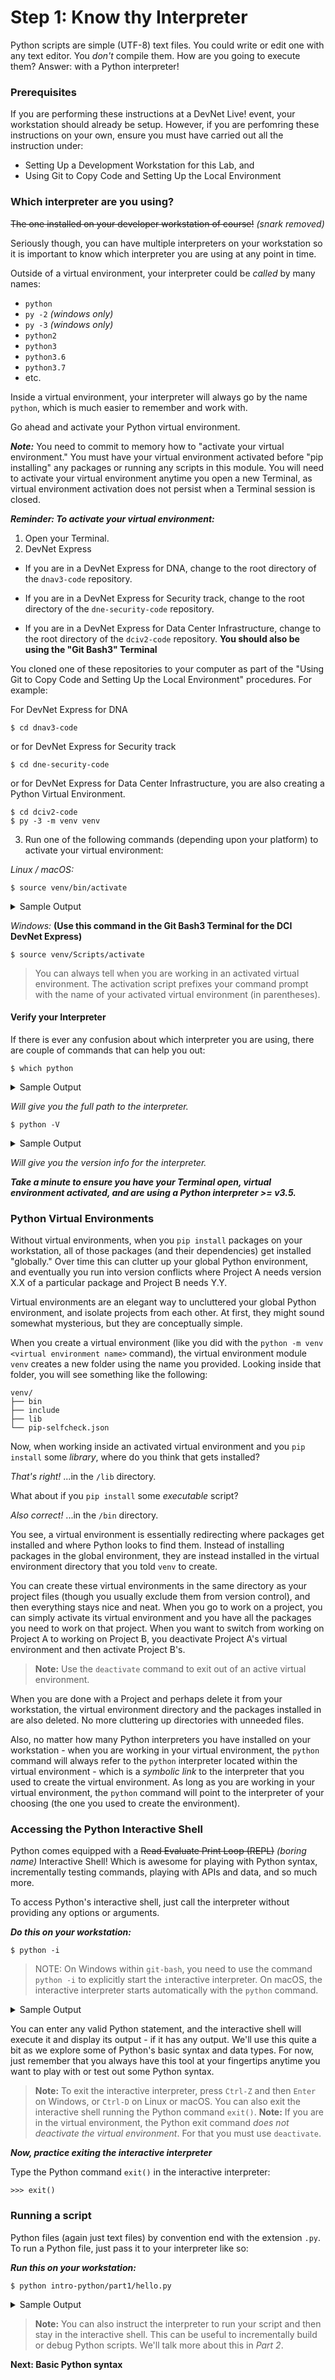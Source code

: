 # Step 1: Know thy Interpreter

Python scripts are simple (UTF-8) text files.  You could write or edit one with any text editor.  You _don't_ compile them.  How are you going to execute them?  Answer: with a Python interpreter!

### Prerequisites
If you are performing these instructions at a DevNet Live! event, your workstation should already be setup. However, if you are perfomring these instructions on your own, ensure you must have carried out all the instruction under:

* Setting Up a Development Workstation for this Lab, and
* Using Git to Copy Code and Setting Up the Local Environment

### Which interpreter are you using?

~~The one installed on your developer workstation of course!~~  _(snark removed)_

Seriously though, you can have multiple interpreters on your workstation so it is important to know which interpreter you are using at any point in time.

Outside of a virtual environment, your interpreter could be _called_ by many names:

* `python`
* `py -2` _(windows only)_
* `py -3` _(windows only)_
* `python2`
* `python3`
* `python3.6`
* `python3.7`
* etc.

Inside a virtual environment, your interpreter will always go by the name `python`, which is much easier to remember and work with.

Go ahead and activate your Python virtual environment.

_**Note:**_  You need to commit to memory how to "activate your virtual environment." You must have your virtual environment activated before "pip installing" any packages or running any scripts in this module. You will need to activate your virtual environment anytime you open a new Terminal, as virtual environment activation does not persist when a Terminal session is closed.

_**Reminder: To activate your virtual environment:**_

1. Open your Terminal.
2. DevNet Express

  - If you are in a DevNet Express for DNA, change to the root directory of the `dnav3-code` repository.

  - If you are in a DevNet Express for Security track, change to the root directory of the `dne-security-code` repository.

  - If you are in a DevNet Express for Data Center Infrastructure, change to the root directory of the `dciv2-code` repository. **You should also be using the "Git Bash3" Terminal**

You cloned one of these repositories to your computer as part of the "Using Git to Copy Code and Setting Up the Local Environment" procedures. For example:

  For DevNet Express for DNA
   ```shell
   $ cd dnav3-code
   ```
   or for DevNet Express for Security track
   ```shell
   $ cd dne-security-code
   ```
   or for DevNet Express for Data Center Infrastructure, you are also creating a Python Virtual Environment.
   ```shell
   $ cd dciv2-code
   $ py -3 -m venv venv
   ```
3. Run one of the following commands (depending upon your platform) to activate your virtual environment:

_Linux / macOS:_

```shell
$ source venv/bin/activate
```

<details>
<summary> Sample Output </summary>
<pre><code>
[root@localhost]# source venv/bin/activate
(venv) [root@localhost]#
</code></pre>
</details>

_Windows:_ **(Use this command in the Git Bash3 Terminal for the DCI DevNet Express)**

```shell
$ source venv/Scripts/activate
```

> You can always tell when you are working in an activated virtual environment. The activation script prefixes your command prompt with the name of your activated virtual environment (in parentheses).

#### Verify your Interpreter
If there is ever any confusion about which interpreter you are using, there are couple of commands that can help you out:

```shell
$ which python
```

<details>
<summary> Sample Output </summary>
<pre><code>
(venv) [root@localhost]# which python
/root/dnav3-code/venv/bin/python
</code></pre>
</details>

_Will give you the full path to the interpreter._

```shell
$ python -V
```

<details>
<summary> Sample Output </summary>
<pre><code>
(venv) [root@localhost]# python -V
Python 3.6.5
</code></pre>
</details>

_Will give you the version info for the interpreter._

_**Take a minute to ensure you have your Terminal open, virtual environment activated, and are using a Python interpreter >= v3.5.**_

### Python Virtual Environments

Without virtual environments, when you `pip install` packages on your workstation, all of those packages (and their dependencies) get installed "globally." Over time this can clutter up your global Python environment, and eventually you run into version conflicts where Project A needs version X.X of a particular package and Project B needs Y.Y.

Virtual environments are an elegant way to uncluttered your global Python environment, and isolate projects from each other. At first, they might sound somewhat mysterious, but they are conceptually simple.

When you create a virtual environment (like you did with the `python -m venv <virtual environment name>` command), the virtual environment module `venv` creates a new folder using the name you provided. Looking inside that folder, you will see something like the following:

```shell
venv/
├── bin
├── include
├── lib
└── pip-selfcheck.json
```

Now, when working inside an activated virtual environment and you `pip install` some _library_, where do you think that gets installed?

_That's right!_ ...in the `/lib` directory.

What about if you `pip install` some _executable_ script?

_Also correct!_ ...in the `/bin` directory.

You see, a virtual environment is essentially redirecting where packages get installed and where Python looks to find them.  Instead of installing packages in the global environment, they are instead installed in the virtual environment directory that you told `venv` to create.

You can create these virtual environments in the same directory as your project files (though you usually exclude them from version control), and then everything stays nice and neat. When you go to work on a project, you can simply activate its virtual environment and you have all the packages you need to work on that project. When you want to switch from working on Project A to working on Project B, you deactivate Project A's virtual environment and then activate Project B's.

> **Note:** Use the `deactivate` command to exit out of an active virtual environment.

When you are done with a Project and perhaps delete it from your workstation, the virtual environment directory and the packages installed in are also deleted. No more cluttering up directories with unneeded files.

Also, no matter how many Python interpreters you have installed on your workstation - when you are working in your virtual environment, the `python` command will always refer to the `python` interpreter located within the virtual environment - which is a _symbolic link_ to the interpreter that you used to create the virtual environment. As long as you are working in your virtual environment, the `python` command will point to the interpreter of your choosing (the one you used to create the environment).

### Accessing the Python Interactive Shell

Python comes equipped with a ~~Read Evaluate Print Loop (REPL)~~ _(boring name)_ Interactive Shell!  Which is awesome for playing with Python syntax, incrementally testing commands, playing with APIs and data, and so much more.

To access Python's interactive shell, just call the interpreter without providing any options or arguments.

_**Do this on your workstation:**_

```shell
$ python -i
```

> NOTE: On Windows within `git-bash`, you need to use the command `python -i` to explicitly start the `i`nteractive interpreter. On macOS, the interactive interpreter starts automatically with the `python` command.

<details>
<summary> Sample Output </summary>
<pre><code>
(venv) [root@localhost]# python -i
Python 3.6.5 (default, Apr  2 2018, 15:31:03)
[GCC 4.8.5 20150623 (Red Hat 4.8.5-16)] on linux
Type "help", "copyright", "credits" or "license" for more information.
>>>
</code></pre>
</details>

You can enter any valid Python statement, and the interactive shell will execute it and display its output - if it has any output. We'll use this quite a bit as we explore some of Python's basic syntax and data types. For now, just remember that you always have this tool at your fingertips anytime you want to play with or test out some Python syntax.

> **Note:** To exit the interactive interpreter, press `Ctrl-Z` and then `Enter` on Windows, or `Ctrl-D` on Linux or macOS. You can also exit the interactive shell running the Python command `exit()`.
> **Note:** If you are in the virtual environment, the Python exit command *does not deactivate the virtual environment*. For that you must use `deactivate`.

_**Now, practice exiting the interactive interpreter**_

Type the Python command `exit()` in the interactive interpreter:

```
>>> exit()
```

### Running a script

Python files (again just text files) by convention end with the extension `.py`.  To run a Python file, just pass it to your interpreter like so:

_**Run this on your workstation:**_

```shell
$ python intro-python/part1/hello.py
```

<details>
<summary> Sample Output </summary>
<pre><code>
(venv) [root@localhost]# python intro-python/part1/hello.py
Hello Python!!  ...at least I didn't say World.
</code></pre>
</details>

> **Note:** You can also instruct the interpreter to run your script and then stay in the interactive shell.  This can be useful to incrementally build or debug Python scripts.  We'll talk more about this in _Part 2_.

**Next: Basic Python syntax**
